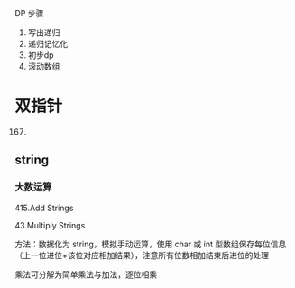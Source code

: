 DP 步骤

1. 写出递归
2. 递归记忆化
3. 初步dp
4. 滚动数组


# 双指针

167.

## string

### 大数运算

415.Add Strings

43.Multiply Strings

方法：数据化为 string，模拟手动运算，使用 char 或 int 型数组保存每位信息（上一位进位+该位对应相加结果），注意所有位数相加结束后进位的处理

乘法可分解为简单乘法与加法，逐位相乘
